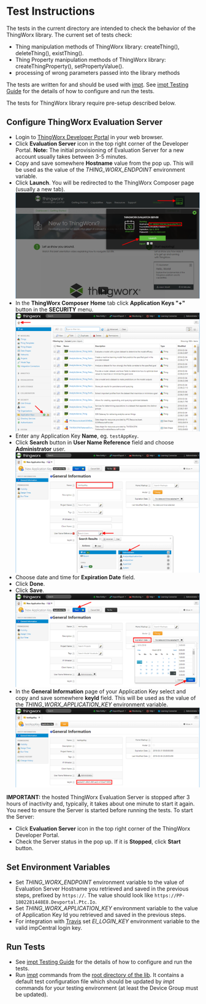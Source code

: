# Test Instructions

The tests in the current directory are intended to check the behavior of the ThingWorx library. The current set of tests check:
- Thing manipulation methods of ThingWorx library: createThing(), deleteThing(), existThing().
- Thing Property manipulation methods of ThingWorx library: createThingProperty(), setPropertyValue().
- processing of wrong parameters passed into the library methods

The tests are written for and should be used with [impt](https://github.com/electricimp/imp-central-impt). See [impt Testing Guide](https://github.com/electricimp/imp-central-impt/blob/master/TestingGuide.md) for the details of how to configure and run the tests.

The tests for ThingWorx library require pre-setup described below.

## Configure ThingWorx Evaluation Server

- Login to [ThingWorx Developer Portal](https://developer.thingworx.com) in your web browser.
- Click **Evaluation Server** icon in the top right corner of the Developer Portal. **Note:** The initial provisioning of Evaluation Server for a new account usually takes between 3-5 minutes.
- Copy and save somewhere **Hostname** value from the pop up. This will be used as the value of the *THING_WORX_ENDPOINT* environment variable.
- Click **Launch**. You will be redirected to the ThingWorx Composer page (usually a new tab).
![LaunchThingWorx](../png/LaunchThingWorx.png?raw=true)
- In the **ThingWorx Composer** **Home** tab click **Application Keys "+"** button in the **SECURITY** menu.
![AddAppKey](../png/AddAppKey.png?raw=true)
- Enter any Application Key **Name**, eg. `testAppKey`.
- Click **Search** button in **User Name Reference** field and choose **Administrator** user.
![AppKeyUser](../png/AppKeyUser.png?raw=true)
- Choose date and time for **Expiration Date** field.
- Click **Done**.
- Click **Save**.
![AppKeyExpirationDate](../png/AppKeyExpirationDate.png?raw=true)
- In the **General Information** page of your Application Key select and copy and save somewhere **keyId** field. This will be used as the value of the *THING_WORX_APPLICATION_KEY* environment variable.
![AppKeyId](../png/AppKeyId.png?raw=true)

**IMPORTANT:** the hosted ThingWorx Evaluation Server is stopped after 3 hours of inactivity and, typically, it takes about one minute to start it again.
You need to ensure the Server is started before running the tests.
To start the Server:
- Click **Evaluation Server** icon in the top right corner of the ThingWorx Developer Portal.
- Check the Server status in the pop up. If it is **Stopped**, click **Start** button.

## Set Environment Variables

- Set *THING_WORX_ENDPOINT* environment variable to the value of Evaluation Server Hostname you retrieved and saved in the previous steps, prefixed by `https://`. The value should look like `https://PP-1802281448E8.Devportal.Ptc.Io`.
- Set *THING_WORX_APPLICATION_KEY* environment variable to the value of Application Key Id you retrieved and saved in the previous steps.
- For integration with [Travis](https://travis-ci.org) set *EI_LOGIN_KEY* environment variable to the valid impCentral login key.

## Run Tests

- See [impt Testing Guide](https://github.com/electricimp/imp-central-impt/blob/master/TestingGuide.md) for the details of how to configure and run the tests.
- Run [impt](https://github.com/electricimp/imp-central-impt) commands from the [root directory of the lib](../). It contains a default test configuration file which should be updated by *impt* commands for your testing environment (at least the Device Group must be updated).

